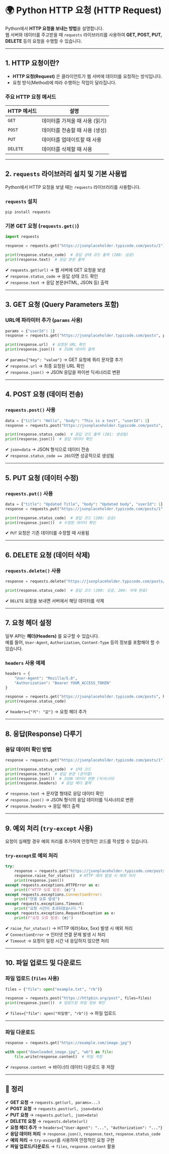 # 🌍 Python HTTP 요청 (HTTP Request)

Python에서 **HTTP 요청을 보내는 방법**을 설명합니다.  
웹 서버와 데이터를 주고받을 때 `requests` 라이브러리를 사용하여 **GET, POST, PUT, DELETE** 등의 요청을 수행할 수 있습니다.

---

## 1. HTTP 요청이란?

- **HTTP 요청(Request)** 은 클라이언트가 웹 서버에 데이터를 요청하는 방식입니다.
- 요청 방식(Method)에 따라 수행하는 작업이 달라집니다.

### 주요 HTTP 요청 메서드

| HTTP 메서드 | 설명 |
|------------|----------------------------------|
| `GET` | 데이터를 가져올 때 사용 (읽기) |
| `POST` | 데이터를 전송할 때 사용 (생성) |
| `PUT` | 데이터를 업데이트할 때 사용 |
| `DELETE` | 데이터를 삭제할 때 사용 |

---

## 2. `requests` 라이브러리 설치 및 기본 사용법

Python에서 HTTP 요청을 보낼 때는 `requests` 라이브러리를 사용합니다.

### `requests` 설치
```sh
pip install requests
```

### 기본 GET 요청 (`requests.get()`)
```python
import requests

response = requests.get("https://jsonplaceholder.typicode.com/posts/1")

print(response.status_code)  # 응답 상태 코드 출력 (200: 성공)
print(response.text)  # 응답 본문 출력
```

✔ `requests.get(url)` → 웹 서버에 GET 요청을 보냄  
✔ `response.status_code` → 응답 상태 코드 확인  
✔ `response.text` → 응답 본문(HTML, JSON 등) 출력  

---

## 3. GET 요청 (Query Parameters 포함)

### URL에 파라미터 추가 (`params` 사용)
```python
params = {"userId": 1}
response = requests.get("https://jsonplaceholder.typicode.com/posts", params=params)

print(response.url)  # 요청된 URL 확인
print(response.json())  # JSON 데이터 출력
```

✔ `params={"key": "value"}` → GET 요청에 쿼리 문자열 추가  
✔ `response.url` → 최종 요청된 URL 확인  
✔ `response.json()` → JSON 응답을 파이썬 딕셔너리로 변환  

---

## 4. POST 요청 (데이터 전송)

### `requests.post()` 사용
```python
data = {"title": "Hello", "body": "This is a test", "userId": 1}
response = requests.post("https://jsonplaceholder.typicode.com/posts", json=data)

print(response.status_code)  # 응답 코드 출력 (201: 생성됨)
print(response.json())  # 응답 데이터 확인
```

✔ `json=data` → JSON 형식으로 데이터 전송  
✔ `response.status_code == 201`이면 성공적으로 생성됨  

---

## 5. PUT 요청 (데이터 수정)

### `requests.put()` 사용
```python
data = {"title": "Updated Title", "body": "Updated body", "userId": 1}
response = requests.put("https://jsonplaceholder.typicode.com/posts/1", json=data)

print(response.status_code)  # 응답 코드 (200: 성공)
print(response.json())  # 수정된 데이터 확인
```

✔ `PUT` 요청은 기존 데이터를 수정할 때 사용됨  

---

## 6. DELETE 요청 (데이터 삭제)

### `requests.delete()` 사용
```python
response = requests.delete("https://jsonplaceholder.typicode.com/posts/1")

print(response.status_code)  # 응답 코드 (200: 성공, 204: 삭제 완료)
```

✔ `DELETE` 요청을 보내면 서버에서 해당 데이터를 삭제  

---

## 7. 요청 헤더 설정

일부 API는 **헤더(Headers)** 를 요구할 수 있습니다.  
예를 들어, `User-Agent`, `Authorization`, `Content-Type` 등의 정보를 포함해야 할 수 있습니다.

### `headers` 사용 예제
```python
headers = {
    "User-Agent": "Mozilla/5.0",
    "Authorization": "Bearer YOUR_ACCESS_TOKEN"
}

response = requests.get("https://jsonplaceholder.typicode.com/posts", headers=headers)
print(response.status_code)
```

✔ `headers={"키": "값"}` → 요청 헤더 추가  

---

## 8. 응답(Response) 다루기

### 응답 데이터 확인 방법
```python
response = requests.get("https://jsonplaceholder.typicode.com/posts/1")

print(response.status_code)  # 상태 코드
print(response.text)  # 응답 본문 (문자열)
print(response.json())  # JSON 데이터 변환 (딕셔너리)
print(response.headers)  # 응답 헤더 출력
```

✔ `response.text` → 문자열 형태로 응답 데이터 확인  
✔ `response.json()` → JSON 형식의 응답 데이터를 딕셔너리로 변환  
✔ `response.headers` → 응답 헤더 출력  

---

## 9. 예외 처리 (`try-except` 사용)

요청이 실패할 경우 예외 처리를 추가하여 안정적인 코드를 작성할 수 있습니다.

### `try-except`로 예외 처리
```python
try:
    response = requests.get("https://jsonplaceholder.typicode.com/posts/1", timeout=5)
    response.raise_for_status()  # HTTP 에러 발생 시 예외 처리
    print(response.json())
except requests.exceptions.HTTPError as e:
    print(f"HTTP 오류 발생: {e}")
except requests.exceptions.ConnectionError:
    print("연결 오류 발생")
except requests.exceptions.Timeout:
    print("요청 시간이 초과되었습니다.")
except requests.exceptions.RequestException as e:
    print(f"요청 오류 발생: {e}")
```

✔ `raise_for_status()` → HTTP 에러(4xx, 5xx) 발생 시 예외 처리  
✔ `ConnectionError` → 인터넷 연결 문제 발생 시 처리  
✔ `Timeout` → 요청이 일정 시간 내 응답하지 않으면 처리  

---

## 10. 파일 업로드 및 다운로드

### 파일 업로드 (`files` 사용)
```python
files = {"file": open("example.txt", "rb")}

response = requests.post("https://httpbin.org/post", files=files)
print(response.json())  # 업로드된 파일 정보 확인
```

✔ `files={"file": open("파일명", "rb")}` → 파일 업로드  

---

### 파일 다운로드
```python
response = requests.get("https://example.com/image.jpg")

with open("downloaded_image.jpg", "wb") as file:
    file.write(response.content)  # 파일 저장
```

✔ `response.content` → 바이너리 데이터 다운로드 후 저장  

---

## 🎯 정리

✔ **GET 요청** → `requests.get(url, params=...)`  
✔ **POST 요청** → `requests.post(url, json=data)`  
✔ **PUT 요청** → `requests.put(url, json=data)`  
✔ **DELETE 요청** → `requests.delete(url)`  
✔ **요청 헤더 추가** → `headers={"User-Agent": "...", "Authorization": "..."}`  
✔ **응답 데이터 처리** → `response.json()`, `response.text`, `response.status_code`  
✔ **예외 처리** → `try-except`를 사용하여 안정적인 요청 구현  
✔ **파일 업로드/다운로드** → `files`, `response.content` 활용  
